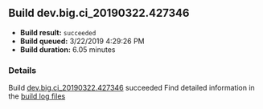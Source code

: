 ## Build dev.big.ci_20190322.427346
- **Build result:** `succeeded`
- **Build queued:** 3/22/2019 4:29:26 PM
- **Build duration:** 6.05 minutes
### Details
Build [dev.big.ci_20190322.427346](https://winappstudio.visualstudio.com/web/build.aspx?pcguid=a4ef43be-68ce-4195-a619-079b4d9834c2&builduri=vstfs%3a%2f%2f%2fBuild%2fBuild%2f27346) succeeded
Find detailed information in the [build log files](https://uwpctdiags.blob.core.windows.net/buildlogs/dev.big.ci_20190322.427346_logs.zip)
